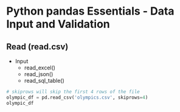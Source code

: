 # Python pandas Essentials - Data Input and Validation

## Read (read.csv)
- Input
  - read_excel()
  - read_json()
  - read_sql_table()
 
```python
# skiprows will skip the first 4 rows of the file
olympic_df = pd.read_csv('olympics.csv', skiprows=4)
olympic_df
```